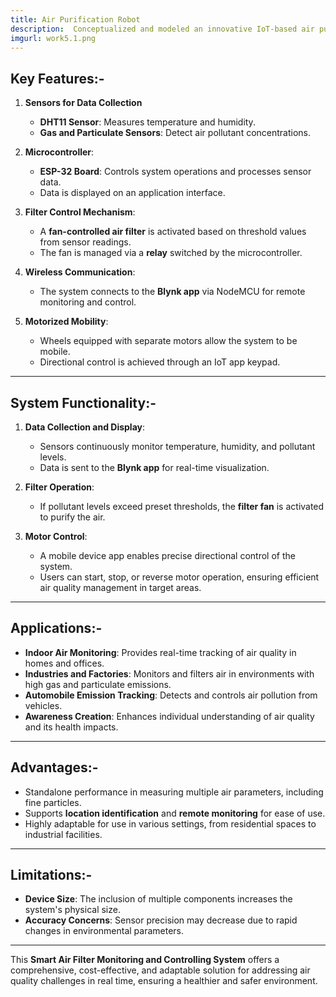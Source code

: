 ```yaml
---
title: Air Purification Robot
description:  Conceptualized and modeled an innovative IoT-based air purification robot to detect and eliminate air pollutants,contributing to environmental sustainability. Successfully reduced the Air Quality Index (AQI) from 100 to 20 by integrating a high-efficiency HEPA filter, showcasing a commitment to creating tangible solutions for air quality improvement
imgurl: work5.1.png
---
```


## **Key Features**:-
1. **Sensors for Data Collection**
   - **DHT11 Sensor**: Measures temperature and humidity.  
   - **Gas and Particulate Sensors**: Detect air pollutant concentrations.
   
2. **Microcontroller**:  
   - **ESP-32 Board**: Controls system operations and processes sensor data.  
   - Data is displayed on an application interface.  

3. **Filter Control Mechanism**:  
   - A **fan-controlled air filter** is activated based on threshold values from sensor readings.  
   - The fan is managed via a **relay** switched by the microcontroller.

4. **Wireless Communication**:  
   - The system connects to the **Blynk app** via NodeMCU for remote monitoring and control.

5. **Motorized Mobility**:  
   - Wheels equipped with separate motors allow the system to be mobile.  
   - Directional control is achieved through an IoT app keypad.

---

## **System Functionality**:-
1. **Data Collection and Display**:
   - Sensors continuously monitor temperature, humidity, and pollutant levels.  
   - Data is sent to the **Blynk app** for real-time visualization.  

2. **Filter Operation**:
   - If pollutant levels exceed preset thresholds, the **filter fan** is activated to purify the air.  

3. **Motor Control**:
   - A mobile device app enables precise directional control of the system.  
   - Users can start, stop, or reverse motor operation, ensuring efficient air quality management in target areas.

---

## **Applications**:-
- **Indoor Air Monitoring**: Provides real-time tracking of air quality in homes and offices.  
- **Industries and Factories**: Monitors and filters air in environments with high gas and particulate emissions.  
- **Automobile Emission Tracking**: Detects and controls air pollution from vehicles.  
- **Awareness Creation**: Enhances individual understanding of air quality and its health impacts.

---

## **Advantages**:-
- Standalone performance in measuring multiple air parameters, including fine particles.  
- Supports **location identification** and **remote monitoring** for ease of use.  
- Highly adaptable for use in various settings, from residential spaces to industrial facilities.

---

## **Limitations**:-    
- **Device Size**: The inclusion of multiple components increases the system's physical size.  
- **Accuracy Concerns**: Sensor precision may decrease due to rapid changes in environmental parameters.

---

This **Smart Air Filter Monitoring and Controlling System** offers a comprehensive, cost-effective, and adaptable solution for addressing air quality challenges in real time, ensuring a healthier and safer environment.
